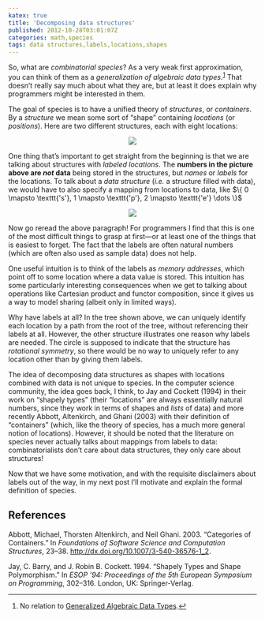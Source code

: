 ```yaml
---
katex: true
title: 'Decomposing data structures'
published: 2012-10-28T03:01:07Z
categories: math,species
tags: data structures,labels,locations,shapes
---
```


<p>So, what are <em>combinatorial species</em>? As a very weak first approximation, you can think of them as a <em>generalization of algebraic data types</em>.<sup><a href="#fn1" class="footnoteRef" id="fnref1">1</a></sup> That doesn’t really say much about what they are, but at least it does explain why programmers might be interested in them.</p>
<p>The goal of species is to have a unified theory of <em>structures</em>, or <em>containers</em>. By a <em>structure</em> we mean some sort of “shape” containing <em>locations</em> (or <em>positions</em>). Here are two different structures, each with eight locations:</p>

<div style="text-align:center;">
<div class="figure">
<img src="http://byorgey.files.wordpress.com/2012/10/82e8948fc7048c08ac1eaaa1d3dadb5b.png" /><p class="caption"></p>
</div>
</div>
<p>One thing that’s important to get straight from the beginning is that we are talking about structures with <em>labeled locations</em>. The <strong>numbers in the picture above are <em>not</em> data</strong> being stored in the structures, but <em>names</em> or <em>labels</em> for the locations. To talk about a <em>data structure</em> (<em>i.e.</em> a structure filled with data), we would have to also specify a mapping from locations to data, like $\{ 0 \mapsto \texttt{'s'}, 1 \mapsto \texttt{'p'}, 2 \mapsto \texttt{'e'} \dots \}$</p>
<div style="text-align:center;">
<div class="figure">
<img src="http://byorgey.files.wordpress.com/2012/10/24ee86a859a0b6a3a54bcf3f6a1188df.png" /><p class="caption"></p>
</div>
</div>
<p>Now go reread the above paragraph! For programmers I find that this is one of the most difficult things to grasp at first—or at least one of the things that is easiest to forget. The fact that the labels are often natural numbers (which are often also used as sample data) does not help.</p>
<p>One useful intuition is to think of the labels as <em>memory addresses</em>, which point off to some location where a data value is stored. This intuition has some particularly interesting consequences when we get to talking about operations like Cartesian product and functor composition, since it gives us a way to model sharing (albeit only in limited ways).</p>
<p>Why have labels at all? In the tree shown above, we can uniquely identify each location by a path from the root of the tree, without referencing their labels at all. However, the other structure illustrates one reason why labels are needed. The circle is supposed to indicate that the structure has <em>rotational symmetry</em>, so there would be no way to uniquely refer to any location other than by giving them labels.</p>
<p>The idea of decomposing data structures as shapes with locations combined with data is not unique to species. In the computer science community, the idea goes back, I think, to Jay and Cockett (1994) in their work on “shapely types” (their “locations” are always essentially natural numbers, since they work in terms of shapes and <em>lists</em> of data) and more recently Abbott, Altenkirch, and Ghani (2003) with their definition of “containers” (which, like the theory of species, has a much more general notion of locations). However, it should be noted that the literature on species never actually talks about mappings from labels to data: combinatorialists don’t care about data structures, they only care about structures!</p>
<p>Now that we have some motivation, and with the requisite disclaimers about labels out of the way, in my next post I’ll motivate and explain the formal definition of species.</p>
<h2 id="references">References</h2>
<p>Abbott, Michael, Thorsten Altenkirch, and Neil Ghani. 2003. “Categories of Containers.” In <em>Foundations of Software Science and Computation Structures</em>, 23–38. <a href="http://dx.doi.org/10.1007/3-540-36576-1_2" title="http://dx.doi.org/10.1007/3-540-36576-1_2">http://dx.doi.org/10.1007/3-540-36576-1_2</a>.</p>
<p>Jay, C. Barry, and J. Robin B. Cockett. 1994. “Shapely Types and Shape Polymorphism.” In <em>ESOP ’94: Proceedings of the 5th European Symposium on Programming</em>, 302–316. London, UK: Springer-Verlag.</p>
<div class="footnotes">
<hr />
<ol>
<li id="fn1"><p>No relation to <a href="http://www.haskell.org/haskellwiki/GADT">Generalized Algebraic Data Types</a>.<a href="#fnref1">↩</a></p></li>
</ol>
</div>

